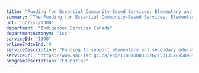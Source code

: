 ```yaml
---
title: "Funding for Essential Community-Based Services: Elementary and Secondary Education Funding"
summary: "The Funding for Essential Community-Based Services: Elementary and Secondary Education Funding service from Indigenous Services Canada is not available end-to-end online, according to the GC Service Inventory."
url: "gc/isc/1300"
department: "Indigenous Services Canada"
departmentAcronym: "isc"
serviceId: "1300"
onlineEndtoEnd: 0
serviceDescription: "Funding to support elementary and secondary education services through the core Elementary and Secondary Education Program, and the targeted High-Cost Special Education Program and Education Partnerships Program"
serviceUrl: "https://www.sac-isc.gc.ca/eng/1100100033676/1531314895090"
programDescription: "Education"
---
```


